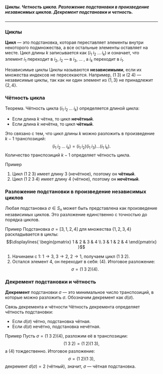 ##### Циклы. Четность цикла. Разложение подстановки в произведение независимых циклов. Декремент подстановки и четность.
---
### Циклы
**Цикл** — это подстановка, которая переставляет элементы внутри некоторого подмножества, а все остальные элементы оставляет на месте. Цикл длины $k$ записывается как $(i_1 \; i_2 \; \dots \; i_k)$ и означает, что элемент $i_1$ переходит в $i_2$, $i_2$ — в $i_3$, … , а $i_k$ переходит в $i_1$.

Независимые циклы
Циклы называются **независимыми**, если их множества индексов не пересекаются. Например, $(1 \; 3)$ и $(2 \; 4)$ — независимые циклы, так как ни один элемент из $\{1, 3\}$ не принадлежит $\{2, 4\}$.

### Чётность цикла
Теорема. Чётность цикла $(i_1 \; i_2 \; \dots \; i_k)$ определяется длиной цикла:
- Если длина $k$ чётна, то цикл **нечётный**.
- Если длина $k$ нечётна, то цикл **чётный**.

Это связано с тем, что цикл длины $k$ можно разложить в произведение $k - 1$ транспозиций:
$$
(i_1 \; i_2 \; \dots \; i_k) = (i_1 \; i_2)(i_1 \; i_3)\dots(i_1 \; i_k).
$$
Количество транспозиций $k-1$ определяет чётность цикла.

Пример
1. Цикл $(1 \; 2 \; 3)$ имеет длину 3 (нечётное), поэтому он **чётный**.
2. Цикл $(1 \; 2 \; 3 \; 4)$ имеет длину 4 (чётное), поэтому он **нечётный**.

### Разложение подстановки в произведение независимых циклов
Любая подстановка $\sigma \in S_n$ может быть представлена как произведение независимых циклов. Это разложение единственно с точностью до порядка циклов.

Пример
Подстановка $\sigma = [3, 1, 2, 4]$ для множества $\{1, 2, 3, 4\}$ раскладывается в циклы:
$$\displaylines{
\begin{pmatrix}
1 & 2 & 3 & 4 \\
3 & 1 & 2 & 4
\end{pmatrix}
}$$
1. Начинаем с 1: $1 \to 3, \; 3 \to 2, \; 2 \to 1$, получаем цикл $(1 \; 3 \; 2)$.
2. Остался элемент 4, он переходит в себя: $(4)$.
Итоговое разложение:
$$
\sigma = (1 \; 3 \; 2)(4).
$$

### Декремент подстановки и чётность
**Декремент** подстановки $\sigma$ — это минимальное число транспозиций, в которые можно разложить $\sigma$. Обозначим декремент как $d(\sigma)$.

Связь декремента и чётности
Чётность декремента определяет чётность подстановки:
- Если $d(\sigma)$ чётно, подстановка чётная.
- Если $d(\sigma)$ нечётно, подстановка нечётная.

Пример
Пусть $\sigma = (1 \; 3 \; 2)(4)$, разложим её в транспозиции:
$$
(1 \; 3 \; 2) = (1 \; 2)(1 \; 3),
$$
а $(4)$ тождественно. Итоговое разложение:
$$
\sigma = (1 \; 2)(1 \; 3),
$$
декремент $d(\sigma) = 2$ (чётный), значит, $\sigma$ — чётная подстановка.
